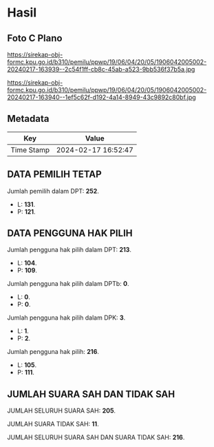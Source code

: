 # Hasil

## Foto C Plano

https://sirekap-obj-formc.kpu.go.id/b310/pemilu/ppwp/19/06/04/20/05/1906042005002-20240217-163939--2c54f1ff-cb8c-45ab-a523-9bb536f37b5a.jpg

https://sirekap-obj-formc.kpu.go.id/b310/pemilu/ppwp/19/06/04/20/05/1906042005002-20240217-163940--1ef5c62f-d192-4a14-8949-43c9892c80bf.jpg


## Metadata

| Key        | Value               |
| ---------- | ------------------- |
| Time Stamp | 2024-02-17 16:52:47 |


## DATA PEMILIH TETAP

Jumlah pemilih dalam DPT: **252**.
 * L: **131**.
 * P: **121**.

## DATA PENGGUNA HAK PILIH

Jumlah pengguna hak pilih dalam DPT: **213**.
 * L: **104**.
 * P: **109**.

Jumlah pengguna hak pilih dalam DPTb: **0**.
 * L: **0**.
 * P: **0**.

Jumlah pengguna hak pilih dalam DPK: **3**.
 * L: **1**.
 * P: **2**.

Jumlah pengguna hak pilih: **216**.
 * L: **105**.
 * P: **111**.

## JUMLAH SUARA SAH DAN TIDAK SAH

JUMLAH SELURUH SUARA SAH: **205**.

JUMLAH SUARA TIDAK SAH: **11**.

JUMLAH SELURUH SUARA SAH DAN SUARA TIDAK SAH: **216**.


